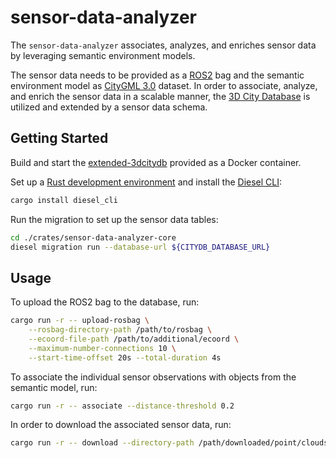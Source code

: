 # sensor-data-analyzer

The `sensor-data-analyzer` associates, analyzes, and enriches sensor data by leveraging semantic environment models.

The sensor data needs to be provided as a [ROS2](https://github.com/ros2) bag and the semantic environment model as [CityGML 3.0](https://www.ogc.org/standard/citygml/) dataset.
In order to associate, analyze, and enrich the sensor data in a scalable manner, the [3D City Database](https://github.com/3dcitydb/3dcitydb) is utilized and extended by a sensor data schema.

## Getting Started

Build and start the [extended-3dcitydb](other/extended-3dcitydb) provided as a Docker container.

Set up a [Rust development environment](https://www.rust-lang.org/tools/install) and install the [Diesel CLI](https://diesel.rs/guides/getting-started):

```bash
cargo install diesel_cli
```

Run the migration to set up the sensor data tables:

```bash
cd ./crates/sensor-data-analyzer-core
diesel migration run --database-url ${CITYDB_DATABASE_URL}
```

## Usage

To upload the ROS2 bag to the database, run:

```bash
cargo run -r -- upload-rosbag \
    --rosbag-directory-path /path/to/rosbag \
    --ecoord-file-path /path/to/additional/ecoord \
    --maximum-number-connections 10 \
    --start-time-offset 20s --total-duration 4s
```

To associate the individual sensor observations with objects from the semantic model, run:

```bash
cargo run -r -- associate --distance-threshold 0.2
```

In order to download the associated sensor data, run:

```bash
cargo run -r -- download --directory-path /path/downloaded/point/clouds
```
